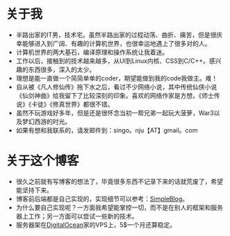 
# 关于我

- 半路出家的IT男，技术宅。虽然半路出家的过程动荡、曲折、痛苦，但是很庆幸能够进入到广阔、有趣的计算机世界，也很幸运地遇上了很多对的人。
- 计算机世界的两大基石，编译原理和操作系统让我着迷。
- 工作以后，接触到的技术越来越多，从UI到Linux内核、CSS到C/C++。感兴趣的东西很多，深入的太少。
- 理想是能一直做一个简简单单的coder，期望能做到我的code我做主。难！
- 自从被《凡人修仙传》拖下水之后，看过不少网络小说，其中传统仙侠小说《仙剑神曲》给我留下了比较深刻的印象。喜欢的网络作家是方想，《师士传说》《卡徒》《修真世界》都很不错。
- 虽然不玩游戏好多年，但是还是很怀念当初一帮兄弟一起玩大菠萝，War3以及梦幻西游的时光。
- 如果有想和我联系的，请发邮件到：singo。nju【AT】gmail。com

# 关于这个博客

- 很久之前就有写博客的想法了，毕竟很多东西不记录下来的话就荒废了，希望能坚持下来。
- 博客前后端都是自己实现的，实现细节可以参考：[SimpleBlog](http://162.243.140.80)。
- 为什么要自己实现呢？一方面我希望能掌控一切，而不是在别人的框架和服务器上工作；另一方面可以尝试一些新的技术。
- 服务器架在[DigitalOcean](https://www.digitalocean.com/?refcode=a17c8233c712)家的VPS上，5$一个月还算稳定。